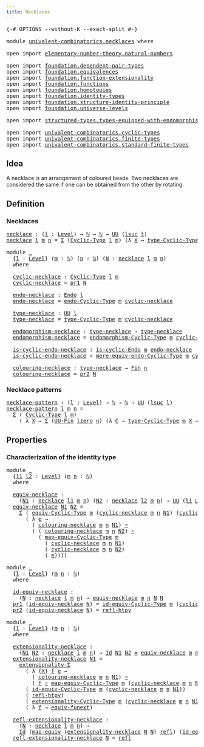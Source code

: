 ```yaml
---
title: Necklaces
---
```


<pre class="Agda"><a id="35" class="Symbol">{-#</a> <a id="39" class="Keyword">OPTIONS</a> <a id="47" class="Pragma">--without-K</a> <a id="59" class="Pragma">--exact-split</a> <a id="73" class="Symbol">#-}</a>

<a id="78" class="Keyword">module</a> <a id="85" href="univalent-combinatorics.necklaces.html" class="Module">univalent-combinatorics.necklaces</a> <a id="119" class="Keyword">where</a>

<a id="126" class="Keyword">open</a> <a id="131" class="Keyword">import</a> <a id="138" href="elementary-number-theory.natural-numbers.html" class="Module">elementary-number-theory.natural-numbers</a>

<a id="180" class="Keyword">open</a> <a id="185" class="Keyword">import</a> <a id="192" href="foundation.dependent-pair-types.html" class="Module">foundation.dependent-pair-types</a>
<a id="224" class="Keyword">open</a> <a id="229" class="Keyword">import</a> <a id="236" href="foundation.equivalences.html" class="Module">foundation.equivalences</a>
<a id="260" class="Keyword">open</a> <a id="265" class="Keyword">import</a> <a id="272" href="foundation.function-extensionality.html" class="Module">foundation.function-extensionality</a>
<a id="307" class="Keyword">open</a> <a id="312" class="Keyword">import</a> <a id="319" href="foundation.functions.html" class="Module">foundation.functions</a>
<a id="340" class="Keyword">open</a> <a id="345" class="Keyword">import</a> <a id="352" href="foundation.homotopies.html" class="Module">foundation.homotopies</a>
<a id="374" class="Keyword">open</a> <a id="379" class="Keyword">import</a> <a id="386" href="foundation.identity-types.html" class="Module">foundation.identity-types</a>
<a id="412" class="Keyword">open</a> <a id="417" class="Keyword">import</a> <a id="424" href="foundation.structure-identity-principle.html" class="Module">foundation.structure-identity-principle</a>
<a id="464" class="Keyword">open</a> <a id="469" class="Keyword">import</a> <a id="476" href="foundation.universe-levels.html" class="Module">foundation.universe-levels</a>

<a id="504" class="Keyword">open</a> <a id="509" class="Keyword">import</a> <a id="516" href="structured-types.types-equipped-with-endomorphisms.html" class="Module">structured-types.types-equipped-with-endomorphisms</a>

<a id="568" class="Keyword">open</a> <a id="573" class="Keyword">import</a> <a id="580" href="univalent-combinatorics.cyclic-types.html" class="Module">univalent-combinatorics.cyclic-types</a>
<a id="617" class="Keyword">open</a> <a id="622" class="Keyword">import</a> <a id="629" href="univalent-combinatorics.finite-types.html" class="Module">univalent-combinatorics.finite-types</a>
<a id="666" class="Keyword">open</a> <a id="671" class="Keyword">import</a> <a id="678" href="univalent-combinatorics.standard-finite-types.html" class="Module">univalent-combinatorics.standard-finite-types</a>
</pre>
## Idea

A necklace is an arrangement of coloured beads. Two necklaces are considered the same if one can be obtained from the other by rotating.

## Definition

### Necklaces

<pre class="Agda"><a id="necklace"></a><a id="914" href="univalent-combinatorics.necklaces.html#914" class="Function">necklace</a> <a id="923" class="Symbol">:</a> <a id="925" class="Symbol">(</a><a id="926" href="univalent-combinatorics.necklaces.html#926" class="Bound">l</a> <a id="928" class="Symbol">:</a> <a id="930" href="Agda.Primitive.html#597" class="Postulate">Level</a><a id="935" class="Symbol">)</a> <a id="937" class="Symbol">→</a> <a id="939" href="elementary-number-theory.natural-numbers.html#1548" class="Datatype">ℕ</a> <a id="941" class="Symbol">→</a> <a id="943" href="elementary-number-theory.natural-numbers.html#1548" class="Datatype">ℕ</a> <a id="945" class="Symbol">→</a> <a id="947" href="foundation-core.universe-levels.html#235" class="Primitive">UU</a> <a id="950" class="Symbol">(</a><a id="951" href="Agda.Primitive.html#780" class="Primitive">lsuc</a> <a id="956" href="univalent-combinatorics.necklaces.html#926" class="Bound">l</a><a id="957" class="Symbol">)</a>
<a id="959" href="univalent-combinatorics.necklaces.html#914" class="Function">necklace</a> <a id="968" href="univalent-combinatorics.necklaces.html#968" class="Bound">l</a> <a id="970" href="univalent-combinatorics.necklaces.html#970" class="Bound">m</a> <a id="972" href="univalent-combinatorics.necklaces.html#972" class="Bound">n</a> <a id="974" class="Symbol">=</a> <a id="976" href="foundation-core.dependent-pair-types.html#515" class="Record">Σ</a> <a id="978" class="Symbol">(</a><a id="979" href="univalent-combinatorics.cyclic-types.html#4225" class="Function">Cyclic-Type</a> <a id="991" href="univalent-combinatorics.necklaces.html#968" class="Bound">l</a> <a id="993" href="univalent-combinatorics.necklaces.html#970" class="Bound">m</a><a id="994" class="Symbol">)</a> <a id="996" class="Symbol">(λ</a> <a id="999" href="univalent-combinatorics.necklaces.html#999" class="Bound">X</a> <a id="1001" class="Symbol">→</a> <a id="1003" href="univalent-combinatorics.cyclic-types.html#4438" class="Function">type-Cyclic-Type</a> <a id="1020" href="univalent-combinatorics.necklaces.html#970" class="Bound">m</a> <a id="1022" href="univalent-combinatorics.necklaces.html#999" class="Bound">X</a> <a id="1024" class="Symbol">→</a> <a id="1026" href="univalent-combinatorics.standard-finite-types.html#2392" class="Function">Fin</a> <a id="1030" href="univalent-combinatorics.necklaces.html#972" class="Bound">n</a><a id="1031" class="Symbol">)</a>

<a id="1034" class="Keyword">module</a> <a id="1041" href="univalent-combinatorics.necklaces.html#1041" class="Module">_</a>
  <a id="1045" class="Symbol">{</a><a id="1046" href="univalent-combinatorics.necklaces.html#1046" class="Bound">l</a> <a id="1048" class="Symbol">:</a> <a id="1050" href="Agda.Primitive.html#597" class="Postulate">Level</a><a id="1055" class="Symbol">}</a> <a id="1057" class="Symbol">(</a><a id="1058" href="univalent-combinatorics.necklaces.html#1058" class="Bound">m</a> <a id="1060" class="Symbol">:</a> <a id="1062" href="elementary-number-theory.natural-numbers.html#1548" class="Datatype">ℕ</a><a id="1063" class="Symbol">)</a> <a id="1065" class="Symbol">(</a><a id="1066" href="univalent-combinatorics.necklaces.html#1066" class="Bound">n</a> <a id="1068" class="Symbol">:</a> <a id="1070" href="elementary-number-theory.natural-numbers.html#1548" class="Datatype">ℕ</a><a id="1071" class="Symbol">)</a> <a id="1073" class="Symbol">(</a><a id="1074" href="univalent-combinatorics.necklaces.html#1074" class="Bound">N</a> <a id="1076" class="Symbol">:</a> <a id="1078" href="univalent-combinatorics.necklaces.html#914" class="Function">necklace</a> <a id="1087" href="univalent-combinatorics.necklaces.html#1046" class="Bound">l</a> <a id="1089" href="univalent-combinatorics.necklaces.html#1058" class="Bound">m</a> <a id="1091" href="univalent-combinatorics.necklaces.html#1066" class="Bound">n</a><a id="1092" class="Symbol">)</a>
  <a id="1096" class="Keyword">where</a>

  <a id="1105" href="univalent-combinatorics.necklaces.html#1105" class="Function">cyclic-necklace</a> <a id="1121" class="Symbol">:</a> <a id="1123" href="univalent-combinatorics.cyclic-types.html#4225" class="Function">Cyclic-Type</a> <a id="1135" href="univalent-combinatorics.necklaces.html#1046" class="Bound">l</a> <a id="1137" href="univalent-combinatorics.necklaces.html#1058" class="Bound">m</a>
  <a id="1141" href="univalent-combinatorics.necklaces.html#1105" class="Function">cyclic-necklace</a> <a id="1157" class="Symbol">=</a> <a id="1159" href="foundation-core.dependent-pair-types.html#605" class="Field">pr1</a> <a id="1163" href="univalent-combinatorics.necklaces.html#1074" class="Bound">N</a>

  <a id="1168" href="univalent-combinatorics.necklaces.html#1168" class="Function">endo-necklace</a> <a id="1182" class="Symbol">:</a> <a id="1184" href="structured-types.types-equipped-with-endomorphisms.html#454" class="Function">Endo</a> <a id="1189" href="univalent-combinatorics.necklaces.html#1046" class="Bound">l</a>
  <a id="1193" href="univalent-combinatorics.necklaces.html#1168" class="Function">endo-necklace</a> <a id="1207" class="Symbol">=</a> <a id="1209" href="univalent-combinatorics.cyclic-types.html#4382" class="Function">endo-Cyclic-Type</a> <a id="1226" href="univalent-combinatorics.necklaces.html#1058" class="Bound">m</a> <a id="1228" href="univalent-combinatorics.necklaces.html#1105" class="Function">cyclic-necklace</a>

  <a id="1247" href="univalent-combinatorics.necklaces.html#1247" class="Function">type-necklace</a> <a id="1261" class="Symbol">:</a> <a id="1263" href="foundation-core.universe-levels.html#235" class="Primitive">UU</a> <a id="1266" href="univalent-combinatorics.necklaces.html#1046" class="Bound">l</a>
  <a id="1270" href="univalent-combinatorics.necklaces.html#1247" class="Function">type-necklace</a> <a id="1284" class="Symbol">=</a> <a id="1286" href="univalent-combinatorics.cyclic-types.html#4438" class="Function">type-Cyclic-Type</a> <a id="1303" href="univalent-combinatorics.necklaces.html#1058" class="Bound">m</a> <a id="1305" href="univalent-combinatorics.necklaces.html#1105" class="Function">cyclic-necklace</a>

  <a id="1324" href="univalent-combinatorics.necklaces.html#1324" class="Function">endomorphism-necklace</a> <a id="1346" class="Symbol">:</a> <a id="1348" href="univalent-combinatorics.necklaces.html#1247" class="Function">type-necklace</a> <a id="1362" class="Symbol">→</a> <a id="1364" href="univalent-combinatorics.necklaces.html#1247" class="Function">type-necklace</a>
  <a id="1380" href="univalent-combinatorics.necklaces.html#1324" class="Function">endomorphism-necklace</a> <a id="1402" class="Symbol">=</a> <a id="1404" href="univalent-combinatorics.cyclic-types.html#4513" class="Function">endomorphism-Cyclic-Type</a> <a id="1429" href="univalent-combinatorics.necklaces.html#1058" class="Bound">m</a> <a id="1431" href="univalent-combinatorics.necklaces.html#1105" class="Function">cyclic-necklace</a>

  <a id="1450" href="univalent-combinatorics.necklaces.html#1450" class="Function">is-cyclic-endo-necklace</a> <a id="1474" class="Symbol">:</a> <a id="1476" href="univalent-combinatorics.cyclic-types.html#4121" class="Function">is-cyclic-Endo</a> <a id="1491" href="univalent-combinatorics.necklaces.html#1058" class="Bound">m</a> <a id="1493" href="univalent-combinatorics.necklaces.html#1168" class="Function">endo-necklace</a>
  <a id="1509" href="univalent-combinatorics.necklaces.html#1450" class="Function">is-cyclic-endo-necklace</a> <a id="1533" class="Symbol">=</a> <a id="1535" href="univalent-combinatorics.cyclic-types.html#4643" class="Function">mere-equiv-endo-Cyclic-Type</a> <a id="1563" href="univalent-combinatorics.necklaces.html#1058" class="Bound">m</a> <a id="1565" href="univalent-combinatorics.necklaces.html#1105" class="Function">cyclic-necklace</a>

  <a id="1584" href="univalent-combinatorics.necklaces.html#1584" class="Function">colouring-necklace</a> <a id="1603" class="Symbol">:</a> <a id="1605" href="univalent-combinatorics.necklaces.html#1247" class="Function">type-necklace</a> <a id="1619" class="Symbol">→</a> <a id="1621" href="univalent-combinatorics.standard-finite-types.html#2392" class="Function">Fin</a> <a id="1625" href="univalent-combinatorics.necklaces.html#1066" class="Bound">n</a>
  <a id="1629" href="univalent-combinatorics.necklaces.html#1584" class="Function">colouring-necklace</a> <a id="1648" class="Symbol">=</a> <a id="1650" href="foundation-core.dependent-pair-types.html#617" class="Field">pr2</a> <a id="1654" href="univalent-combinatorics.necklaces.html#1074" class="Bound">N</a>
</pre>
### Necklace patterns

<pre class="Agda"><a id="necklace-pattern"></a><a id="1692" href="univalent-combinatorics.necklaces.html#1692" class="Function">necklace-pattern</a> <a id="1709" class="Symbol">:</a> <a id="1711" class="Symbol">(</a><a id="1712" href="univalent-combinatorics.necklaces.html#1712" class="Bound">l</a> <a id="1714" class="Symbol">:</a> <a id="1716" href="Agda.Primitive.html#597" class="Postulate">Level</a><a id="1721" class="Symbol">)</a> <a id="1723" class="Symbol">→</a> <a id="1725" href="elementary-number-theory.natural-numbers.html#1548" class="Datatype">ℕ</a> <a id="1727" class="Symbol">→</a> <a id="1729" href="elementary-number-theory.natural-numbers.html#1548" class="Datatype">ℕ</a> <a id="1731" class="Symbol">→</a> <a id="1733" href="foundation-core.universe-levels.html#235" class="Primitive">UU</a> <a id="1736" class="Symbol">(</a><a id="1737" href="Agda.Primitive.html#780" class="Primitive">lsuc</a> <a id="1742" href="univalent-combinatorics.necklaces.html#1712" class="Bound">l</a><a id="1743" class="Symbol">)</a>
<a id="1745" href="univalent-combinatorics.necklaces.html#1692" class="Function">necklace-pattern</a> <a id="1762" href="univalent-combinatorics.necklaces.html#1762" class="Bound">l</a> <a id="1764" href="univalent-combinatorics.necklaces.html#1764" class="Bound">m</a> <a id="1766" href="univalent-combinatorics.necklaces.html#1766" class="Bound">n</a> <a id="1768" class="Symbol">=</a>
  <a id="1772" href="foundation-core.dependent-pair-types.html#515" class="Record">Σ</a> <a id="1774" class="Symbol">(</a> <a id="1776" href="univalent-combinatorics.cyclic-types.html#4225" class="Function">Cyclic-Type</a> <a id="1788" href="univalent-combinatorics.necklaces.html#1762" class="Bound">l</a> <a id="1790" href="univalent-combinatorics.necklaces.html#1764" class="Bound">m</a><a id="1791" class="Symbol">)</a>
    <a id="1797" class="Symbol">(</a> <a id="1799" class="Symbol">λ</a> <a id="1801" href="univalent-combinatorics.necklaces.html#1801" class="Bound">X</a> <a id="1803" class="Symbol">→</a> <a id="1805" href="foundation-core.dependent-pair-types.html#515" class="Record">Σ</a> <a id="1807" class="Symbol">(</a><a id="1808" href="univalent-combinatorics.finite-types.html#5087" class="Function">UU-Fin</a> <a id="1815" href="Agda.Primitive.html#764" class="Primitive">lzero</a> <a id="1821" href="univalent-combinatorics.necklaces.html#1766" class="Bound">n</a><a id="1822" class="Symbol">)</a> <a id="1824" class="Symbol">(λ</a> <a id="1827" href="univalent-combinatorics.necklaces.html#1827" class="Bound">C</a> <a id="1829" class="Symbol">→</a> <a id="1831" href="univalent-combinatorics.cyclic-types.html#4438" class="Function">type-Cyclic-Type</a> <a id="1848" href="univalent-combinatorics.necklaces.html#1764" class="Bound">m</a> <a id="1850" href="univalent-combinatorics.necklaces.html#1801" class="Bound">X</a> <a id="1852" class="Symbol">→</a> <a id="1854" href="univalent-combinatorics.finite-types.html#5170" class="Function">type-UU-Fin</a> <a id="1866" href="univalent-combinatorics.necklaces.html#1766" class="Bound">n</a> <a id="1868" href="univalent-combinatorics.necklaces.html#1827" class="Bound">C</a><a id="1869" class="Symbol">))</a>
</pre>
## Properties

### Characterization of the identity type

<pre class="Agda"><a id="1943" class="Keyword">module</a> <a id="1950" href="univalent-combinatorics.necklaces.html#1950" class="Module">_</a>
  <a id="1954" class="Symbol">{</a><a id="1955" href="univalent-combinatorics.necklaces.html#1955" class="Bound">l1</a> <a id="1958" href="univalent-combinatorics.necklaces.html#1958" class="Bound">l2</a> <a id="1961" class="Symbol">:</a> <a id="1963" href="Agda.Primitive.html#597" class="Postulate">Level</a><a id="1968" class="Symbol">}</a> <a id="1970" class="Symbol">(</a><a id="1971" href="univalent-combinatorics.necklaces.html#1971" class="Bound">m</a> <a id="1973" href="univalent-combinatorics.necklaces.html#1973" class="Bound">n</a> <a id="1975" class="Symbol">:</a> <a id="1977" href="elementary-number-theory.natural-numbers.html#1548" class="Datatype">ℕ</a><a id="1978" class="Symbol">)</a>
  <a id="1982" class="Keyword">where</a>
  
  <a id="1993" href="univalent-combinatorics.necklaces.html#1993" class="Function">equiv-necklace</a> <a id="2008" class="Symbol">:</a>
    <a id="2014" class="Symbol">(</a><a id="2015" href="univalent-combinatorics.necklaces.html#2015" class="Bound">N1</a> <a id="2018" class="Symbol">:</a> <a id="2020" href="univalent-combinatorics.necklaces.html#914" class="Function">necklace</a> <a id="2029" href="univalent-combinatorics.necklaces.html#1955" class="Bound">l1</a> <a id="2032" href="univalent-combinatorics.necklaces.html#1971" class="Bound">m</a> <a id="2034" href="univalent-combinatorics.necklaces.html#1973" class="Bound">n</a><a id="2035" class="Symbol">)</a> <a id="2037" class="Symbol">(</a><a id="2038" href="univalent-combinatorics.necklaces.html#2038" class="Bound">N2</a> <a id="2041" class="Symbol">:</a> <a id="2043" href="univalent-combinatorics.necklaces.html#914" class="Function">necklace</a> <a id="2052" href="univalent-combinatorics.necklaces.html#1958" class="Bound">l2</a> <a id="2055" href="univalent-combinatorics.necklaces.html#1971" class="Bound">m</a> <a id="2057" href="univalent-combinatorics.necklaces.html#1973" class="Bound">n</a><a id="2058" class="Symbol">)</a> <a id="2060" class="Symbol">→</a> <a id="2062" href="foundation-core.universe-levels.html#235" class="Primitive">UU</a> <a id="2065" class="Symbol">(</a><a id="2066" href="univalent-combinatorics.necklaces.html#1955" class="Bound">l1</a> <a id="2069" href="Agda.Primitive.html#810" class="Primitive Operator">⊔</a> <a id="2071" href="univalent-combinatorics.necklaces.html#1958" class="Bound">l2</a><a id="2073" class="Symbol">)</a>
  <a id="2077" href="univalent-combinatorics.necklaces.html#1993" class="Function">equiv-necklace</a> <a id="2092" href="univalent-combinatorics.necklaces.html#2092" class="Bound">N1</a> <a id="2095" href="univalent-combinatorics.necklaces.html#2095" class="Bound">N2</a> <a id="2098" class="Symbol">=</a>
    <a id="2104" href="foundation-core.dependent-pair-types.html#515" class="Record">Σ</a> <a id="2106" class="Symbol">(</a> <a id="2108" href="univalent-combinatorics.cyclic-types.html#6272" class="Function">equiv-Cyclic-Type</a> <a id="2126" href="univalent-combinatorics.necklaces.html#1971" class="Bound">m</a> <a id="2128" class="Symbol">(</a><a id="2129" href="univalent-combinatorics.necklaces.html#1105" class="Function">cyclic-necklace</a> <a id="2145" href="univalent-combinatorics.necklaces.html#1971" class="Bound">m</a> <a id="2147" href="univalent-combinatorics.necklaces.html#1973" class="Bound">n</a> <a id="2149" href="univalent-combinatorics.necklaces.html#2092" class="Bound">N1</a><a id="2151" class="Symbol">)</a> <a id="2153" class="Symbol">(</a><a id="2154" href="univalent-combinatorics.necklaces.html#1105" class="Function">cyclic-necklace</a> <a id="2170" href="univalent-combinatorics.necklaces.html#1971" class="Bound">m</a> <a id="2172" href="univalent-combinatorics.necklaces.html#1973" class="Bound">n</a> <a id="2174" href="univalent-combinatorics.necklaces.html#2095" class="Bound">N2</a><a id="2176" class="Symbol">))</a>
      <a id="2185" class="Symbol">(</a> <a id="2187" class="Symbol">λ</a> <a id="2189" href="univalent-combinatorics.necklaces.html#2189" class="Bound">e</a> <a id="2191" class="Symbol">→</a>
        <a id="2201" class="Symbol">(</a> <a id="2203" href="univalent-combinatorics.necklaces.html#1584" class="Function">colouring-necklace</a> <a id="2222" href="univalent-combinatorics.necklaces.html#1971" class="Bound">m</a> <a id="2224" href="univalent-combinatorics.necklaces.html#1973" class="Bound">n</a> <a id="2226" href="univalent-combinatorics.necklaces.html#2092" class="Bound">N1</a><a id="2228" class="Symbol">)</a> <a id="2230" href="foundation-core.homotopies.html#1249" class="Function Operator">~</a>
        <a id="2240" class="Symbol">(</a> <a id="2242" class="Symbol">(</a> <a id="2244" href="univalent-combinatorics.necklaces.html#1584" class="Function">colouring-necklace</a> <a id="2263" href="univalent-combinatorics.necklaces.html#1971" class="Bound">m</a> <a id="2265" href="univalent-combinatorics.necklaces.html#1973" class="Bound">n</a> <a id="2267" href="univalent-combinatorics.necklaces.html#2095" class="Bound">N2</a><a id="2269" class="Symbol">)</a> <a id="2271" href="foundation-core.functions.html#420" class="Function Operator">∘</a>
          <a id="2283" class="Symbol">(</a> <a id="2285" href="univalent-combinatorics.cyclic-types.html#6579" class="Function">map-equiv-Cyclic-Type</a> <a id="2307" href="univalent-combinatorics.necklaces.html#1971" class="Bound">m</a>
            <a id="2321" class="Symbol">(</a> <a id="2323" href="univalent-combinatorics.necklaces.html#1105" class="Function">cyclic-necklace</a> <a id="2339" href="univalent-combinatorics.necklaces.html#1971" class="Bound">m</a> <a id="2341" href="univalent-combinatorics.necklaces.html#1973" class="Bound">n</a> <a id="2343" href="univalent-combinatorics.necklaces.html#2092" class="Bound">N1</a><a id="2345" class="Symbol">)</a>
            <a id="2359" class="Symbol">(</a> <a id="2361" href="univalent-combinatorics.necklaces.html#1105" class="Function">cyclic-necklace</a> <a id="2377" href="univalent-combinatorics.necklaces.html#1971" class="Bound">m</a> <a id="2379" href="univalent-combinatorics.necklaces.html#1973" class="Bound">n</a> <a id="2381" href="univalent-combinatorics.necklaces.html#2095" class="Bound">N2</a><a id="2383" class="Symbol">)</a>
            <a id="2397" class="Symbol">(</a> <a id="2399" href="univalent-combinatorics.necklaces.html#2189" class="Bound">e</a><a id="2400" class="Symbol">))))</a>

<a id="2406" class="Keyword">module</a> <a id="2413" href="univalent-combinatorics.necklaces.html#2413" class="Module">_</a>
  <a id="2417" class="Symbol">{</a><a id="2418" href="univalent-combinatorics.necklaces.html#2418" class="Bound">l</a> <a id="2420" class="Symbol">:</a> <a id="2422" href="Agda.Primitive.html#597" class="Postulate">Level</a><a id="2427" class="Symbol">}</a> <a id="2429" class="Symbol">(</a><a id="2430" href="univalent-combinatorics.necklaces.html#2430" class="Bound">m</a> <a id="2432" href="univalent-combinatorics.necklaces.html#2432" class="Bound">n</a> <a id="2434" class="Symbol">:</a> <a id="2436" href="elementary-number-theory.natural-numbers.html#1548" class="Datatype">ℕ</a><a id="2437" class="Symbol">)</a>
  <a id="2441" class="Keyword">where</a>

  <a id="2450" href="univalent-combinatorics.necklaces.html#2450" class="Function">id-equiv-necklace</a> <a id="2468" class="Symbol">:</a>
    <a id="2474" class="Symbol">(</a><a id="2475" href="univalent-combinatorics.necklaces.html#2475" class="Bound">N</a> <a id="2477" class="Symbol">:</a> <a id="2479" href="univalent-combinatorics.necklaces.html#914" class="Function">necklace</a> <a id="2488" href="univalent-combinatorics.necklaces.html#2418" class="Bound">l</a> <a id="2490" href="univalent-combinatorics.necklaces.html#2430" class="Bound">m</a> <a id="2492" href="univalent-combinatorics.necklaces.html#2432" class="Bound">n</a><a id="2493" class="Symbol">)</a> <a id="2495" class="Symbol">→</a> <a id="2497" href="univalent-combinatorics.necklaces.html#1993" class="Function">equiv-necklace</a> <a id="2512" href="univalent-combinatorics.necklaces.html#2430" class="Bound">m</a> <a id="2514" href="univalent-combinatorics.necklaces.html#2432" class="Bound">n</a> <a id="2516" href="univalent-combinatorics.necklaces.html#2475" class="Bound">N</a> <a id="2518" href="univalent-combinatorics.necklaces.html#2475" class="Bound">N</a>
  <a id="2522" href="foundation-core.dependent-pair-types.html#605" class="Field">pr1</a> <a id="2526" class="Symbol">(</a><a id="2527" href="univalent-combinatorics.necklaces.html#2450" class="Function">id-equiv-necklace</a> <a id="2545" href="univalent-combinatorics.necklaces.html#2545" class="Bound">N</a><a id="2546" class="Symbol">)</a> <a id="2548" class="Symbol">=</a> <a id="2550" href="univalent-combinatorics.cyclic-types.html#7111" class="Function">id-equiv-Cyclic-Type</a> <a id="2571" href="univalent-combinatorics.necklaces.html#2430" class="Bound">m</a> <a id="2573" class="Symbol">(</a><a id="2574" href="univalent-combinatorics.necklaces.html#1105" class="Function">cyclic-necklace</a> <a id="2590" href="univalent-combinatorics.necklaces.html#2430" class="Bound">m</a> <a id="2592" href="univalent-combinatorics.necklaces.html#2432" class="Bound">n</a> <a id="2594" href="univalent-combinatorics.necklaces.html#2545" class="Bound">N</a><a id="2595" class="Symbol">)</a>
  <a id="2599" href="foundation-core.dependent-pair-types.html#617" class="Field">pr2</a> <a id="2603" class="Symbol">(</a><a id="2604" href="univalent-combinatorics.necklaces.html#2450" class="Function">id-equiv-necklace</a> <a id="2622" href="univalent-combinatorics.necklaces.html#2622" class="Bound">N</a><a id="2623" class="Symbol">)</a> <a id="2625" class="Symbol">=</a> <a id="2627" href="foundation-core.homotopies.html#1368" class="Function">refl-htpy</a>

<a id="2638" class="Keyword">module</a> <a id="2645" href="univalent-combinatorics.necklaces.html#2645" class="Module">_</a>
  <a id="2649" class="Symbol">{</a><a id="2650" href="univalent-combinatorics.necklaces.html#2650" class="Bound">l</a> <a id="2652" class="Symbol">:</a> <a id="2654" href="Agda.Primitive.html#597" class="Postulate">Level</a><a id="2659" class="Symbol">}</a> <a id="2661" class="Symbol">(</a><a id="2662" href="univalent-combinatorics.necklaces.html#2662" class="Bound">m</a> <a id="2664" href="univalent-combinatorics.necklaces.html#2664" class="Bound">n</a> <a id="2666" class="Symbol">:</a> <a id="2668" href="elementary-number-theory.natural-numbers.html#1548" class="Datatype">ℕ</a><a id="2669" class="Symbol">)</a>
  <a id="2673" class="Keyword">where</a>
  
  <a id="2684" href="univalent-combinatorics.necklaces.html#2684" class="Function">extensionality-necklace</a> <a id="2708" class="Symbol">:</a>
    <a id="2714" class="Symbol">(</a><a id="2715" href="univalent-combinatorics.necklaces.html#2715" class="Bound">N1</a> <a id="2718" href="univalent-combinatorics.necklaces.html#2718" class="Bound">N2</a> <a id="2721" class="Symbol">:</a> <a id="2723" href="univalent-combinatorics.necklaces.html#914" class="Function">necklace</a> <a id="2732" href="univalent-combinatorics.necklaces.html#2650" class="Bound">l</a> <a id="2734" href="univalent-combinatorics.necklaces.html#2662" class="Bound">m</a> <a id="2736" href="univalent-combinatorics.necklaces.html#2664" class="Bound">n</a><a id="2737" class="Symbol">)</a> <a id="2739" class="Symbol">→</a> <a id="2741" href="foundation-core.identity-types.html#1767" class="Datatype">Id</a> <a id="2744" href="univalent-combinatorics.necklaces.html#2715" class="Bound">N1</a> <a id="2747" href="univalent-combinatorics.necklaces.html#2718" class="Bound">N2</a> <a id="2750" href="foundation-core.equivalences.html#1621" class="Function Operator">≃</a> <a id="2752" href="univalent-combinatorics.necklaces.html#1993" class="Function">equiv-necklace</a> <a id="2767" href="univalent-combinatorics.necklaces.html#2662" class="Bound">m</a> <a id="2769" href="univalent-combinatorics.necklaces.html#2664" class="Bound">n</a> <a id="2771" href="univalent-combinatorics.necklaces.html#2715" class="Bound">N1</a> <a id="2774" href="univalent-combinatorics.necklaces.html#2718" class="Bound">N2</a>
  <a id="2779" href="univalent-combinatorics.necklaces.html#2684" class="Function">extensionality-necklace</a> <a id="2803" href="univalent-combinatorics.necklaces.html#2803" class="Bound">N1</a> <a id="2806" class="Symbol">=</a>
    <a id="2812" href="foundation.structure-identity-principle.html#2926" class="Function">extensionality-Σ</a>
      <a id="2835" class="Symbol">(</a> <a id="2837" class="Symbol">λ</a> <a id="2839" class="Symbol">{</a><a id="2840" href="univalent-combinatorics.necklaces.html#2840" class="Bound">X</a><a id="2841" class="Symbol">}</a> <a id="2843" href="univalent-combinatorics.necklaces.html#2843" class="Bound">f</a> <a id="2845" href="univalent-combinatorics.necklaces.html#2845" class="Bound">e</a> <a id="2847" class="Symbol">→</a>
        <a id="2857" class="Symbol">(</a> <a id="2859" href="univalent-combinatorics.necklaces.html#1584" class="Function">colouring-necklace</a> <a id="2878" href="univalent-combinatorics.necklaces.html#2662" class="Bound">m</a> <a id="2880" href="univalent-combinatorics.necklaces.html#2664" class="Bound">n</a> <a id="2882" href="univalent-combinatorics.necklaces.html#2803" class="Bound">N1</a><a id="2884" class="Symbol">)</a> <a id="2886" href="foundation-core.homotopies.html#1249" class="Function Operator">~</a>
        <a id="2896" class="Symbol">(</a> <a id="2898" href="univalent-combinatorics.necklaces.html#2843" class="Bound">f</a> <a id="2900" href="foundation-core.functions.html#420" class="Function Operator">∘</a> <a id="2902" href="univalent-combinatorics.cyclic-types.html#6579" class="Function">map-equiv-Cyclic-Type</a> <a id="2924" href="univalent-combinatorics.necklaces.html#2662" class="Bound">m</a> <a id="2926" class="Symbol">(</a><a id="2927" href="univalent-combinatorics.necklaces.html#1105" class="Function">cyclic-necklace</a> <a id="2943" href="univalent-combinatorics.necklaces.html#2662" class="Bound">m</a> <a id="2945" href="univalent-combinatorics.necklaces.html#2664" class="Bound">n</a> <a id="2947" href="univalent-combinatorics.necklaces.html#2803" class="Bound">N1</a><a id="2949" class="Symbol">)</a> <a id="2951" href="univalent-combinatorics.necklaces.html#2840" class="Bound">X</a> <a id="2953" href="univalent-combinatorics.necklaces.html#2845" class="Bound">e</a><a id="2954" class="Symbol">))</a>
      <a id="2963" class="Symbol">(</a> <a id="2965" href="univalent-combinatorics.cyclic-types.html#7111" class="Function">id-equiv-Cyclic-Type</a> <a id="2986" href="univalent-combinatorics.necklaces.html#2662" class="Bound">m</a> <a id="2988" class="Symbol">(</a><a id="2989" href="univalent-combinatorics.necklaces.html#1105" class="Function">cyclic-necklace</a> <a id="3005" href="univalent-combinatorics.necklaces.html#2662" class="Bound">m</a> <a id="3007" href="univalent-combinatorics.necklaces.html#2664" class="Bound">n</a> <a id="3009" href="univalent-combinatorics.necklaces.html#2803" class="Bound">N1</a><a id="3011" class="Symbol">))</a>
      <a id="3020" class="Symbol">(</a> <a id="3022" href="foundation-core.homotopies.html#1368" class="Function">refl-htpy</a><a id="3031" class="Symbol">)</a>
      <a id="3039" class="Symbol">(</a> <a id="3041" href="univalent-combinatorics.cyclic-types.html#8132" class="Function">extensionality-Cyclic-Type</a> <a id="3068" href="univalent-combinatorics.necklaces.html#2662" class="Bound">m</a> <a id="3070" class="Symbol">(</a><a id="3071" href="univalent-combinatorics.necklaces.html#1105" class="Function">cyclic-necklace</a> <a id="3087" href="univalent-combinatorics.necklaces.html#2662" class="Bound">m</a> <a id="3089" href="univalent-combinatorics.necklaces.html#2664" class="Bound">n</a> <a id="3091" href="univalent-combinatorics.necklaces.html#2803" class="Bound">N1</a><a id="3093" class="Symbol">))</a>
      <a id="3102" class="Symbol">(</a> <a id="3104" class="Symbol">λ</a> <a id="3106" href="univalent-combinatorics.necklaces.html#3106" class="Bound">f</a> <a id="3108" class="Symbol">→</a> <a id="3110" href="foundation-core.function-extensionality.html#1301" class="Function">equiv-funext</a><a id="3122" class="Symbol">)</a>

  <a id="3127" href="univalent-combinatorics.necklaces.html#3127" class="Function">refl-extensionality-necklace</a> <a id="3156" class="Symbol">:</a>
    <a id="3162" class="Symbol">(</a><a id="3163" href="univalent-combinatorics.necklaces.html#3163" class="Bound">N</a> <a id="3165" class="Symbol">:</a> <a id="3167" href="univalent-combinatorics.necklaces.html#914" class="Function">necklace</a> <a id="3176" href="univalent-combinatorics.necklaces.html#2650" class="Bound">l</a> <a id="3178" href="univalent-combinatorics.necklaces.html#2662" class="Bound">m</a> <a id="3180" href="univalent-combinatorics.necklaces.html#2664" class="Bound">n</a><a id="3181" class="Symbol">)</a> <a id="3183" class="Symbol">→</a>
    <a id="3189" href="foundation-core.identity-types.html#1767" class="Datatype">Id</a> <a id="3192" class="Symbol">(</a><a id="3193" href="foundation-core.equivalences.html#1821" class="Function">map-equiv</a> <a id="3203" class="Symbol">(</a><a id="3204" href="univalent-combinatorics.necklaces.html#2684" class="Function">extensionality-necklace</a> <a id="3228" href="univalent-combinatorics.necklaces.html#3163" class="Bound">N</a> <a id="3230" href="univalent-combinatorics.necklaces.html#3163" class="Bound">N</a><a id="3231" class="Symbol">)</a> <a id="3233" href="foundation-core.identity-types.html#1820" class="InductiveConstructor">refl</a><a id="3237" class="Symbol">)</a> <a id="3239" class="Symbol">(</a><a id="3240" href="univalent-combinatorics.necklaces.html#2450" class="Function">id-equiv-necklace</a> <a id="3258" href="univalent-combinatorics.necklaces.html#2662" class="Bound">m</a> <a id="3260" href="univalent-combinatorics.necklaces.html#2664" class="Bound">n</a> <a id="3262" href="univalent-combinatorics.necklaces.html#3163" class="Bound">N</a><a id="3263" class="Symbol">)</a>
  <a id="3267" href="univalent-combinatorics.necklaces.html#3127" class="Function">refl-extensionality-necklace</a> <a id="3296" href="univalent-combinatorics.necklaces.html#3296" class="Bound">N</a> <a id="3298" class="Symbol">=</a> <a id="3300" href="foundation-core.identity-types.html#1820" class="InductiveConstructor">refl</a>
</pre>